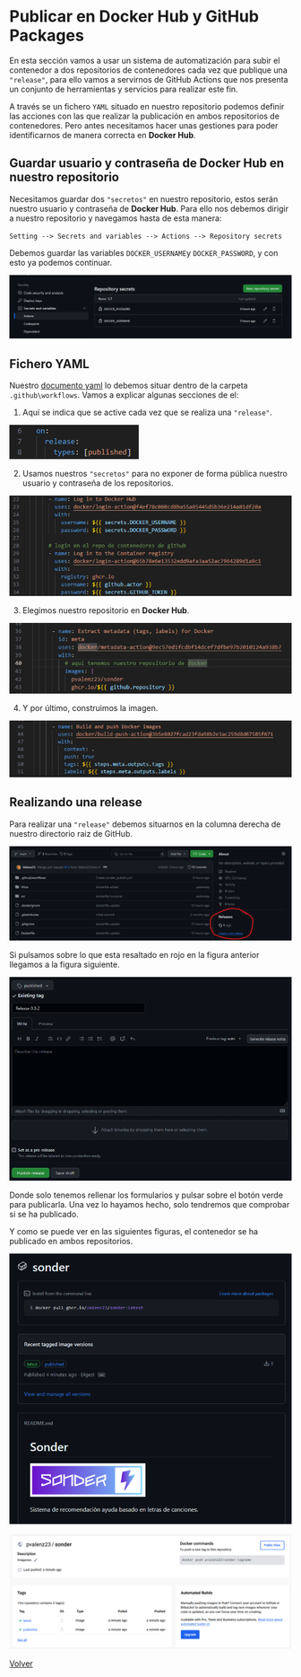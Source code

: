 # Publicar en Docker Hub y GitHub Packages

En esta sección vamos a usar un sistema de automatización para subir el contenedor a dos repositorios de contenedores cada vez que publique una `"release"`, para ello vamos a servirnos de GitHub Actions que nos presenta un conjunto de herramientas y servicios para realizar este fin.

A través se un fichero `YAML` situado en nuestro repositorio podemos definir las acciones con las que realizar la publicación en ambos repositorios de contenedores. Pero antes necesitamos hacer unas gestiones para poder identificarnos de manera correcta en **Docker Hub**.


## Guardar usuario y contraseña de Docker Hub en nuestro repositorio

Necesitamos guardar dos `"secretos"` en nuestro repositorio, estos serán nuestro usuario y contraseña de **Docker Hub**. Para ello nos debemos dirigir a nuestro repositorio y navegamos hasta de esta manera: 

`Setting --> Secrets and variables --> Actions --> Repository secrets`

Debemos guardar las variables `DOCKER_USERNAME`y `DOCKER_PASSWORD`, y con esto ya podemos continuar.

![Secretos](img/secretitos.png)

## Fichero YAML

Nuestro [documento yaml](../../.github/workflows/sonder_publish.yml)  lo debemos situar dentro de la carpeta `.github\workflows`. Vamos a explicar algunas secciones de el:

1. Aquí se indica que se active cada vez que se realiza una `"release"`.

![Codigo 1](img/publishCode1.png)

2. Usamos nuestros `"secretos"` para no exponer de forma pública nuestro usuario y contraseña de los repositorios.

![Codigo 2](img/publishCode2.png)

3. Elegimos nuestro repositorio en **Docker Hub**.

![Codigo 3](img/publishCode3.png)

4. Y por último, construimos la imagen.

![Codigo 4](img/publishCode4.png)

## Realizando una release

Para realizar una `"release"` debemos situarnos en la columna derecha de nuestro directorio raiz de GitHub.

![Release](img/release1.png)

Si pulsamos sobre lo que esta resaltado en rojo en la figura anterior llegamos a la figura siguiente.

![Release](img/release2.png)

Donde solo tenemos rellenar los formularios y pulsar sobre el botón verde para publicarla. Una vez lo hayamos hecho, solo tendremos que comprobar si se ha publicado.

Y como se puede ver en las siguientes figuras, el contenedor se ha publicado en ambos repositorios.

![Release](img/release3.png)

![Release](img/release4.png)



[Volver](README.md)